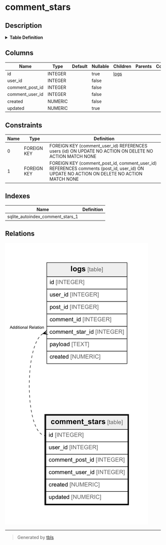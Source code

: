 # comment_stars

## Description


<details>
<summary><strong>Table Definition</strong></summary>

```sql
CREATE TABLE comment_stars (
  id INTEGER PRIMARY KEY AUTOINCREMENT,
  user_id INTEGER NOT NULL,
  comment_post_id INTEGER NOT NULL,
  comment_user_id INTEGER NOT NULL,
  created NUMERIC NOT NULL,
  updated NUMERIC,
  CONSTRAINT comment_stars_user_id_post_id_fk FOREIGN KEY(comment_post_id, comment_user_id) REFERENCES comments(post_id, user_id),
  CONSTRAINT comment_stars_user_id_fk FOREIGN KEY(comment_user_id) REFERENCES users(id),
  UNIQUE(user_id, comment_post_id, comment_user_id)
)
```

</details>


## Columns

| Name | Type | Default | Nullable | Children | Parents | Comment |
| ---- | ---- | ------- | -------- | -------- | ------- | ------- |
| id | INTEGER |  | true | [logs](logs.md) |  |  |
| user_id | INTEGER |  | false |  |  |  |
| comment_post_id | INTEGER |  | false |  |  |  |
| comment_user_id | INTEGER |  | false |  |  |  |
| created | NUMERIC |  | false |  |  |  |
| updated | NUMERIC |  | true |  |  |  |

## Constraints

| Name | Type | Definition |
| ---- | ---- | ---------- |
| 0 | FOREIGN KEY | FOREIGN KEY (comment_user_id) REFERENCES users (id) ON UPDATE NO ACTION ON DELETE NO ACTION MATCH NONE |
| 1 | FOREIGN KEY | FOREIGN KEY (comment_post_id, comment_user_id) REFERENCES comments (post_id, user_id) ON UPDATE NO ACTION ON DELETE NO ACTION MATCH NONE |

## Indexes

| Name | Definition |
| ---- | ---------- |
| sqlite_autoindex_comment_stars_1 |  |



## Relations

![er](comment_stars.png)

---

> Generated by [tbls](https://github.com/k1LoW/tbls)